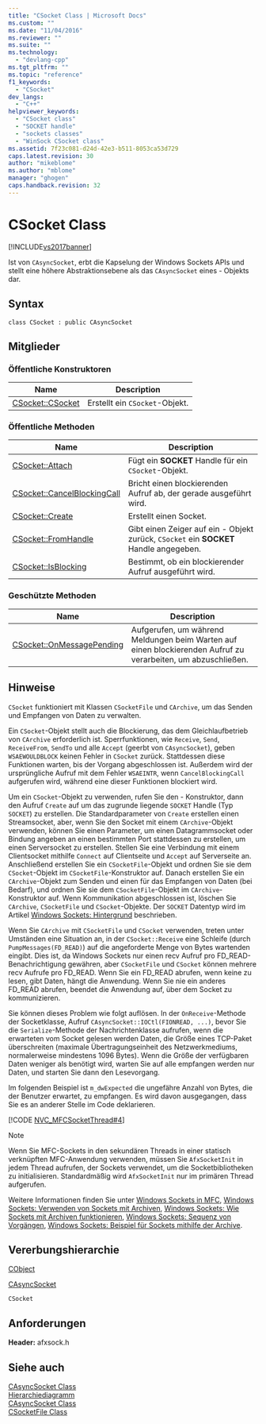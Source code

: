 ```yaml
---
title: "CSocket Class | Microsoft Docs"
ms.custom: ""
ms.date: "11/04/2016"
ms.reviewer: ""
ms.suite: ""
ms.technology: 
  - "devlang-cpp"
ms.tgt_pltfrm: ""
ms.topic: "reference"
f1_keywords: 
  - "CSocket"
dev_langs: 
  - "C++"
helpviewer_keywords: 
  - "CSocket class"
  - "SOCKET handle"
  - "sockets classes"
  - "WinSock CSocket class"
ms.assetid: 7f23c081-d24d-42e3-b511-8053ca53d729
caps.latest.revision: 30
author: "mikeblome"
ms.author: "mblome"
manager: "ghogen"
caps.handback.revision: 32
---
```

# CSocket Class
[!INCLUDE[vs2017banner](../../assembler/inline/includes/vs2017banner.md)]

Ist von `CAsyncSocket`, erbt die Kapselung der Windows Sockets APIs und stellt eine höhere Abstraktionsebene als das `CAsyncSocket` eines \- Objekts dar.  
  
## Syntax  
  
```  
class CSocket : public CAsyncSocket  
```  
  
## Mitglieder  
  
### Öffentliche Konstruktoren  
  
|Name|Description|  
|----------|-----------------|  
|[CSocket::CSocket](../Topic/CSocket::CSocket.md)|Erstellt ein `CSocket`\-Objekt.|  
  
### Öffentliche Methoden  
  
|Name|Description|  
|----------|-----------------|  
|[CSocket::Attach](../Topic/CSocket::Attach.md)|Fügt ein **SOCKET** Handle für ein `CSocket`\-Objekt.|  
|[CSocket::CancelBlockingCall](../Topic/CSocket::CancelBlockingCall.md)|Bricht einen blockierenden Aufruf ab, der gerade ausgeführt wird.|  
|[CSocket::Create](../Topic/CSocket::Create.md)|Erstellt einen Socket.|  
|[CSocket::FromHandle](../Topic/CSocket::FromHandle.md)|Gibt einen Zeiger auf ein \- Objekt zurück, `CSocket` ein **SOCKET** Handle angegeben.|  
|[CSocket::IsBlocking](../Topic/CSocket::IsBlocking.md)|Bestimmt, ob ein blockierender Aufruf ausgeführt wird.|  
  
### Geschützte Methoden  
  
|Name|Description|  
|----------|-----------------|  
|[CSocket::OnMessagePending](../Topic/CSocket::OnMessagePending.md)|Aufgerufen, um während Meldungen beim Warten auf einen blockierenden Aufruf zu verarbeiten, um abzuschließen.|  
  
## Hinweise  
 `CSocket` funktioniert mit Klassen `CSocketFile` und `CArchive`, um das Senden und Empfangen von Daten zu verwalten.  
  
 Ein `CSocket`\-Objekt stellt auch die Blockierung, das dem Gleichlaufbetrieb von `CArchive` erforderlich ist.  Sperrfunktionen, wie `Receive`, `Send`, `ReceiveFrom`, `SendTo` und alle `Accept` \(geerbt von `CAsyncSocket`\), geben `WSAEWOULDBLOCK` keinen Fehler in `CSocket` zurück.  Stattdessen diese Funktionen warten, bis der Vorgang abgeschlossen ist.  Außerdem wird der ursprüngliche Aufruf mit dem Fehler `WSAEINTR`, wenn `CancelBlockingCall` aufgerufen wird, während eine dieser Funktionen blockiert wird.  
  
 Um ein `CSocket`\-Objekt zu verwenden, rufen Sie den \- Konstruktor, dann den Aufruf `Create` auf um das zugrunde liegende `SOCKET` Handle \(Typ `SOCKET`\) zu erstellen.  Die Standardparameter von `Create` erstellen einen Streamsocket, aber, wenn Sie den Socket mit einem `CArchive`\-Objekt verwenden, können Sie einen Parameter, um einen Datagrammsocket oder Bindung angeben an einen bestimmten Port stattdessen zu erstellen, um einen Serversocket zu erstellen.  Stellen Sie eine Verbindung mit einem Clientsocket mithilfe `Connect` auf Clientseite und `Accept` auf Serverseite an.  Anschließend erstellen Sie ein `CSocketFile`\-Objekt und ordnen Sie sie dem `CSocket`\-Objekt im `CSocketFile`\-Konstruktor auf.  Danach erstellen Sie ein `CArchive`\-Objekt zum Senden und einen für das Empfangen von Daten \(bei Bedarf\), und ordnen Sie sie dem `CSocketFile`\-Objekt im `CArchive`\-Konstruktor auf.  Wenn Kommunikation abgeschlossen ist, löschen Sie `CArchive`, `CSocketFile` und `CSocket`\-Objekte.  Der `SOCKET` Datentyp wird im Artikel [Windows Sockets: Hintergrund](../../mfc/windows-sockets-background.md) beschrieben.  
  
 Wenn Sie `CArchive` mit `CSocketFile` und `CSocket` verwenden, treten unter Umständen eine Situation an, in der `CSocket::Receive` eine Schleife \(durch `PumpMessages(FD_READ)`\) auf die angeforderte Menge von Bytes wartenden eingibt.  Dies ist, da Windows Sockets nur einen recv Aufruf pro FD\_READ\-Benachrichtigung gewähren, aber `CSocketFile` und `CSocket` können mehrere recv Aufrufe pro FD\_READ.  Wenn Sie ein FD\_READ abrufen, wenn keine zu lesen, gibt Daten, hängt die Anwendung.  Wenn Sie nie ein anderes FD\_READ abrufen, beendet die Anwendung auf, über dem Socket zu kommunizieren.  
  
 Sie können dieses Problem wie folgt auflösen.  In der `OnReceive`\-Methode der Socketklasse, Aufruf `CAsyncSocket::IOCtl(FIONREAD, ...)`, bevor Sie die `Serialize`\-Methode der Nachrichtenklasse aufrufen, wenn die erwarteten vom Socket gelesen werden Daten, die Größe eines TCP\-Paket überschreiten \(maximale Übertragungseinheit des Netzwerkmediums, normalerweise mindestens 1096 Bytes\).  Wenn die Größe der verfügbaren Daten weniger als benötigt wird, warten Sie auf alle empfangen werden nur Daten, und starten Sie dann den Lesevorgang.  
  
 Im folgenden Beispiel ist `m_dwExpected` die ungefähre Anzahl von Bytes, die der Benutzer erwartet, zu empfangen.  Es wird davon ausgegangen, dass Sie es an anderer Stelle im Code deklarieren.  
  
 [!CODE [NVC_MFCSocketThread#4](../CodeSnippet/VS_Snippets_Cpp/NVC_MFCSocketThread#4)]  
  
> [!NOTE]
>  Wenn Sie MFC\-Sockets in den sekundären Threads in einer statisch verknüpften MFC\-Anwendung verwenden, müssen Sie `AfxSocketInit` in jedem Thread aufrufen, der Sockets verwendet, um die Socketbibliotheken zu initialisieren.  Standardmäßig wird `AfxSocketInit` nur im primären Thread aufgerufen.  
  
 Weitere Informationen finden Sie unter [Windows Sockets in MFC](../../mfc/windows-sockets-in-mfc.md), [Windows Sockets: Verwenden von Sockets mit Archiven](../../mfc/windows-sockets-using-sockets-with-archives.md), [Windows Sockets: Wie Sockets mit Archiven funktionieren](../../mfc/windows-sockets-how-sockets-with-archives-work.md), [Windows Sockets: Sequenz von Vorgängen](../../mfc/windows-sockets-sequence-of-operations.md), [Windows Sockets: Beispiel für Sockets mithilfe der Archive](../../mfc/windows-sockets-example-of-sockets-using-archives.md).  
  
## Vererbungshierarchie  
 [CObject](../../mfc/reference/cobject-class.md)  
  
 [CAsyncSocket](../../mfc/reference/casyncsocket-class.md)  
  
 `CSocket`  
  
## Anforderungen  
 **Header:** afxsock.h  
  
## Siehe auch  
 [CAsyncSocket Class](../../mfc/reference/casyncsocket-class.md)   
 [Hierarchiediagramm](../../mfc/hierarchy-chart.md)   
 [CAsyncSocket Class](../../mfc/reference/casyncsocket-class.md)   
 [CSocketFile Class](../../mfc/reference/csocketfile-class.md)